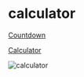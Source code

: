 # calculator

[Countdown](https://michelpomerantzeff.github.io/Countdown/)

[Calculator](https://michelpomerantzeff.github.io/calculator/)


![calculator](https://user-images.githubusercontent.com/96065240/166573142-1b53a59c-9427-48b7-8f9d-c55459ff8f06.png)
